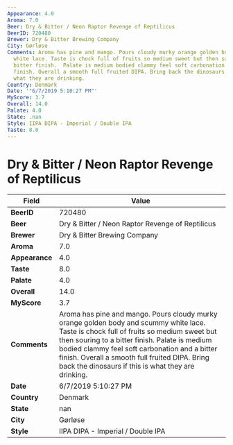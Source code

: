 ```yaml
---
Appearance: 4.0
Aroma: 7.0
Beer: Dry & Bitter / Neon Raptor Revenge of Reptilicus
BeerID: 720480
Brewer: Dry & Bitter Brewing Company
City: Gørløse
Comments: Aroma has pine and mango. Pours cloudy murky orange golden body and scummy
  white lace. Taste is chock full of fruits so medium sweet but then souring to a
  bitter finish.  Palate is medium bodied clammy feel soft carbonation and a bitter
  finish. Overall a smooth full fruited DIPA. Bring back the dinosaurs if this is
  what they are drinking.
Country: Denmark
Date: '"6/7/2019 5:10:27 PM"'
MyScore: 3.7
Overall: 14.0
Palate: 4.0
State: .nan
Style: IIPA DIPA - Imperial / Double IPA
Taste: 8.0
---
```


# Dry & Bitter / Neon Raptor Revenge of Reptilicus

| Field         | Value |
|---------------|-------|
| **BeerID** | 720480 |
| **Beer** | Dry & Bitter / Neon Raptor Revenge of Reptilicus |
| **Brewer** | Dry & Bitter Brewing Company |
| **Aroma** | 7.0 |
| **Appearance** | 4.0 |
| **Taste** | 8.0 |
| **Palate** | 4.0 |
| **Overall** | 14.0 |
| **MyScore** | 3.7 |
| **Comments** | Aroma has pine and mango. Pours cloudy murky orange golden body and scummy white lace. Taste is chock full of fruits so medium sweet but then souring to a bitter finish.  Palate is medium bodied clammy feel soft carbonation and a bitter finish. Overall a smooth full fruited DIPA. Bring back the dinosaurs if this is what they are drinking. |
| **Date** | 6/7/2019 5:10:27 PM |
| **Country** | Denmark |
| **State** | nan |
| **City** | Gørløse |
| **Style** | IIPA DIPA - Imperial / Double IPA |
